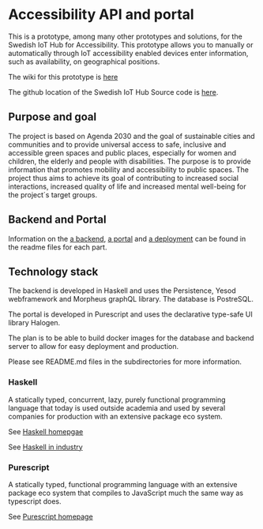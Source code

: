 # Accessibility API and portal
This is a prototype, among many other prototypes and solutions, for the Swedish IoT Hub for Accessibility. This prototype allows you to manually or automatically through IoT accessibility enabled devices enter information, such as availability, on geographical positions.

The wiki for this prototype is [here](https://github.com/dnulnets/haccessibility/wiki)

The github location of the Swedish IoT Hub Source code is [here](https://github.com/orgs/iot-for-tillgenglighet/dashboard).

## Purpose and goal

The project is based on Agenda 2030 and the goal of sustainable cities and communities and to provide universal access to safe, inclusive and accessible green spaces and public places, especially for women and children, the elderly and people with disabilities. The purpose is to provide information that promotes mobility and accessibility to public spaces. The project thus aims to achieve its goal of contributing to increased social interactions, increased quality of life and increased mental well-being for the project´s target groups.

## Backend and Portal
Information on the [a backend](backend/README.md), [a portal](portal/README.md) and [a deployment](deployment/README.md) can be found in the readme files for each part.

## Technology stack
The backend is developed in Haskell and uses the Persistence, Yesod webframework and Morpheus graphQL library. The database is PostreSQL.

The portal is developed in Purescript and uses the declarative type-safe UI library Halogen.

The plan is to be able to build docker images for the database and backend server to allow for easy deployment and production.

Please see README.md files in the subdirectories for more information.

### Haskell
A statically typed, concurrent, lazy, purely functional programming language that today is used outside academia and used by several companies for production with an extensive package eco system.

See [Haskell homepgae](https://www.haskell.org/)

See [Haskell in industry](https://wiki.haskell.org/Haskell_in_industry)

### Purescript
A statically typed, functional programming language with an extensive package eco system that compiles to JavaScript much the same way as typescript does.

See [Purescript homepage](http://www.purescript.org/)
